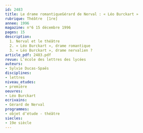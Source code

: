 ```yaml
---
id: 2483
title: Le drame romantiqueGérard de Nerval : « Léo Burckart » 
rubrique: Théâtre  [1re]
annee: 1996
magazine: n°6 15 décembre 1996
pages: 15
description: 
  1. Nerval et le théâtre
  2. « Léo Burckart », drame romantique
  3. « Léo Burckart », drame nervalien ?
article_pdf: 2483.pdf
revue: L’école des lettres des lycées
auteurs:
- Sylvie Ducas-Spaës
disciplines:
- lettres
niveau_etudes:
- première
oeuvres:
- Léo Burckart
ecrivains:
- Gérard de Nerval
programmes:
- objet d’étude - théâtre
siecles:
- 19e siècle
---
```

